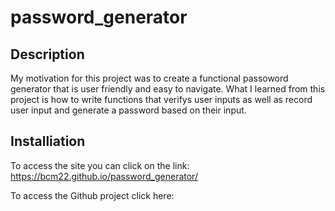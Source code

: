 # password_generator

## Description
My motivation for this project was to create a functional passoword generator that is user friendly and easy to navigate. What I learned from this project is how to write functions that verifys user inputs as well as record user input and generate a password based on their input. 

## Installiation

To access the site you can click on the link: https://bcm22.github.io/password_generator/ 

To access the Github project click here: 

